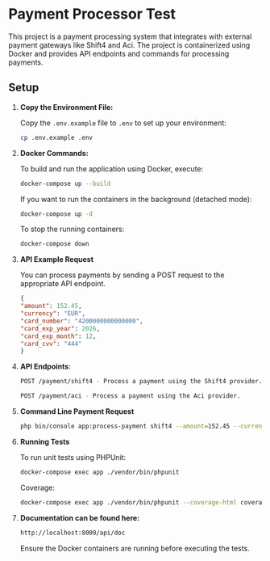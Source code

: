 # Payment Processor Test

This project is a payment processing system that integrates with external payment gateways like Shift4 and Aci. The project is containerized using Docker and provides API endpoints and commands for processing payments.

## Setup

1. **Copy the Environment File:**

   Copy the `.env.example` file to `.env` to set up your environment:

   ```bash
   cp .env.example .env

2. **Docker Commands:**

   To build and run the application using Docker, execute:

   ```bash
   docker-compose up --build
   ```
   If you want to run the containers in the background (detached mode):
   ```bash
   docker-compose up -d
   ```

   To stop the running containers:
   ```bash
   docker-compose down
   ```

3. **API Example Request**
   
   You can process payments by sending a POST request to the appropriate API endpoint.
   ```json
   {
   "amount": 152.45,
   "currency": "EUR",
   "card_number": "4200000000000000",
   "card_exp_year": 2026,
   "card_exp_month": 12,
   "card_cvv": "444"
   }
   ```

4. **API Endpoints**:
   ```bash
   POST /payment/shift4 - Process a payment using the Shift4 provider.
   
   POST /payment/aci - Process a payment using the Aci provider.
   ```

5. **Command Line Payment Request**
   ```bash
   php bin/console app:process-payment shift4 --amount=152.45 --currency=EUR --cardNumber=4200000000000000 --cardExpYear=2026 --cardExpMonth=12 --cardCvv=444
   ```
   
6. **Running Tests**
   
   To run unit tests using PHPUnit:
   ```bash
   docker-compose exec app ./vendor/bin/phpunit
   ```
   
   Coverage:
   ```bash
   docker-compose exec app ./vendor/bin/phpunit --coverage-html coverage/
   ```   

7. **Documentation can be found here:**
   ```bash
   http://localhost:8000/api/doc
   ```

   Ensure the Docker containers are running before executing the tests.


   